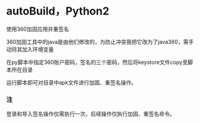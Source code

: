 # autoBuild，Python2
使用360加固应用并重签名

360加固工具中的java是由他们修改的，为防止冲突我把它改为了java360，需手动将其加入环境变量

在py脚本中指定360账户密码，签名的三个密码，然后将keystore文件copy至脚本所在目录

运行脚本即可对目录中apk文件进行加固、重签名操作。


### 注
登录和导入签名操作仅需执行一次，后续操作仅执行加固、重签名命令。
